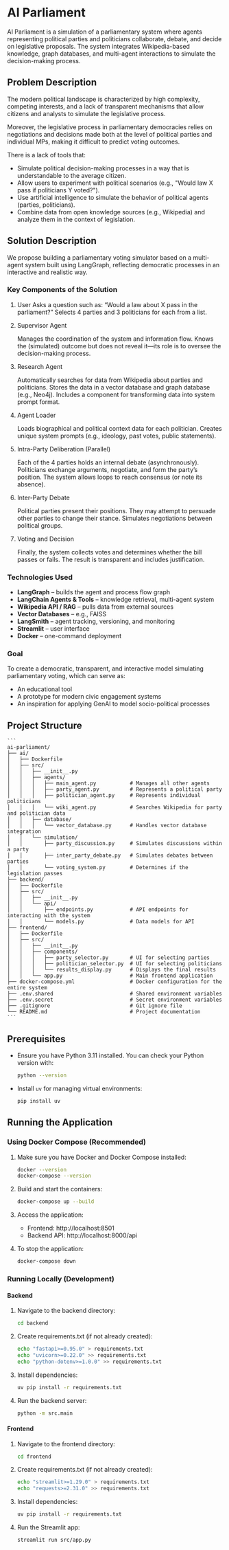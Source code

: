 # AI Parliament

AI Parliament is a simulation of a parliamentary system where agents representing political parties and politicians collaborate, debate, and decide on legislative proposals. The system integrates Wikipedia-based knowledge, graph databases, and multi-agent interactions to simulate the decision-making process.

## Problem Description

The modern political landscape is characterized by high complexity, competing interests, and a lack of transparent mechanisms that allow citizens and analysts to simulate the legislative process.

Moreover, the legislative process in parliamentary democracies relies on negotiations and decisions made both at the level of political parties and individual MPs, making it difficult to predict voting outcomes.

There is a lack of tools that:

- Simulate political decision-making processes in a way that is understandable to the average citizen.
- Allow users to experiment with political scenarios (e.g., "Would law X pass if politicians Y voted?").
- Use artificial intelligence to simulate the behavior of political agents (parties, politicians).
- Combine data from open knowledge sources (e.g., Wikipedia) and analyze them in the context of legislation.

## Solution Description

We propose building a parliamentary voting simulator based on a multi-agent system built using LangGraph, reflecting democratic processes in an interactive and realistic way.

### Key Components of the Solution

1. User
    Asks a question such as: “Would a law about X pass in the parliament?”
    Selects 4 parties and 3 politicians for each from a list.

2. Supervisor Agent

    Manages the coordination of the system and information flow.
    Knows the (simulated) outcome but does not reveal it—its role is to oversee the decision-making process.

3. Research Agent

    Automatically searches for data from Wikipedia about parties and politicians.
    Stores the data in a vector database and graph database (e.g., Neo4j).
    Includes a component for transforming data into system prompt format.

4. Agent Loader

    Loads biographical and political context data for each politician.
    Creates unique system prompts (e.g., ideology, past votes, public statements).

5. Intra-Party Deliberation (Parallel)

    Each of the 4 parties holds an internal debate (asynchronously).
    Politicians exchange arguments, negotiate, and form the party’s position.
    The system allows loops to reach consensus (or note its absence).

6. Inter-Party Debate

    Political parties present their positions.
    They may attempt to persuade other parties to change their stance.
    Simulates negotiations between political groups.

7. Voting and Decision

    Finally, the system collects votes and determines whether the bill passes or fails.
    The result is transparent and includes justification.

### Technologies Used

- **LangGraph** – builds the agent and process flow graph
- **LangChain Agents & Tools** – knowledge retrieval, multi-agent system
- **Wikipedia API / RAG** – pulls data from external sources
- **Vector Databases** – e.g., FAISS
- **LangSmith** – agent tracking, versioning, and monitoring
- **Streamlit** – user interface
- **Docker** – one-command deployment

### Goal

To create a democratic, transparent, and interactive model simulating parliamentary voting, which can serve as:

- An educational tool
- A prototype for modern civic engagement systems
- An inspiration for applying GenAI to model socio-political processes

## Project Structure

    ```
    ai-parliament/
    ├── ai/
    │   ├── Dockerfile
    │   ├── src/
    │   │   ├── __init__.py
    │   │   ├── agents/
    │   │   │   ├── main_agent.py           # Manages all other agents
    │   │   │   ├── party_agent.py          # Represents a political party
    │   │   │   ├── politician_agent.py     # Represents individual politicians
    │   │   │   └── wiki_agent.py           # Searches Wikipedia for party and politician data
    │   │   ├── database/
    │   │   │   └── vector_database.py      # Handles vector database integration
    │   │   └── simulation/
    │   │       ├── party_discussion.py     # Simulates discussions within a party
    │   │       ├── inter_party_debate.py   # Simulates debates between parties
    │   │       └── voting_system.py        # Determines if the legislation passes
    ├── backend/
    │   ├── Dockerfile
    │   ├── src/
    │   │   ├── __init__.py
    │   │   └── api/
    │   │       ├── endpoints.py            # API endpoints for interacting with the system
    │   │       └── models.py               # Data models for API
    ├── frontend/
    │   ├── Dockerfile
    │   ├── src/
    │   │   ├── __init__.py
    │   │   ├── components/
    │   │   │   ├── party_selector.py       # UI for selecting parties
    │   │   │   ├── politician_selector.py  # UI for selecting politicians
    │   │   │   └── results_display.py      # Displays the final results
    │   │   └── app.py                      # Main frontend application
    ├── docker-compose.yml                  # Docker configuration for the entire system
    ├── .env.shared                         # Shared environment variables
    ├── .env.secret                         # Secret environment variables
    ├── .gitignore                          # Git ignore file
    └── README.md                           # Project documentation
    ```

## Prerequisites

- Ensure you have Python 3.11 installed. You can check your Python version with:

    ```bash
    python --version
    ```

- Install `uv` for managing virtual environments:

    ```bash
    pip install uv
    ```

## Running the Application

### Using Docker Compose (Recommended)

1. Make sure you have Docker and Docker Compose installed:

    ```bash
    docker --version
    docker-compose --version
    ```

2. Build and start the containers:

    ```bash
    docker-compose up --build
    ```

3. Access the application:
   - Frontend: http://localhost:8501
   - Backend API: http://localhost:8000/api

4. To stop the application:

    ```bash
    docker-compose down
    ```

### Running Locally (Development)

#### Backend

1. Navigate to the backend directory:

    ```bash
    cd backend
    ```

2. Create requirements.txt (if not already created):

    ```bash
    echo "fastapi>=0.95.0" > requirements.txt
    echo "uvicorn>=0.22.0" >> requirements.txt
    echo "python-dotenv>=1.0.0" >> requirements.txt
    ```

3. Install dependencies:

    ```bash
    uv pip install -r requirements.txt
    ```

4. Run the backend server:

    ```bash
    python -m src.main
    ```

#### Frontend

1. Navigate to the frontend directory:

    ```bash
    cd frontend
    ```

2. Create requirements.txt (if not already created):

    ```bash
    echo "streamlit>=1.29.0" > requirements.txt
    echo "requests>=2.31.0" >> requirements.txt
    ```

3. Install dependencies:

    ```bash
    uv pip install -r requirements.txt
    ```

4. Run the Streamlit app:

    ```bash
    streamlit run src/app.py
    ```
